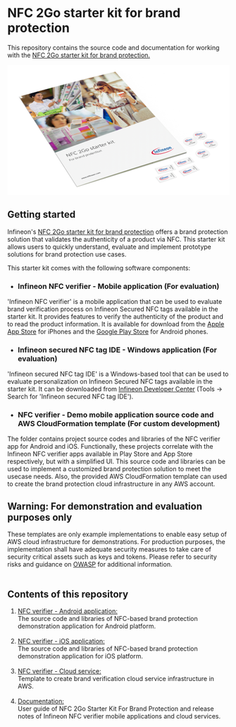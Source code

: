# NFC 2Go starter kit for brand protection
This repository contains the source code and documentation for working with the [NFC 2Go starter kit for brand protection.](https://www.infineon.com/cms/en/product/evaluation-boards/nfc-brand-protect-kit/)

![NFC-2-Go-StarterKit](./Documents/Images/NFC-2-Go-StarterKit.png)

## Getting started
Infineon's [NFC 2Go starter kit for brand protection](https://www.infineon.com/cms/en/product/evaluation-boards/nfc-brand-protect-kit/) offers a brand protection solution that validates the authenticity of a product via NFC. This starter kit allows users to quickly understand, evaluate and implement prototype solutions for brand protection use cases.

This starter kit comes with the following software components:

* ### Infineon NFC verifier - Mobile application (For evaluation)
'Infineon NFC verifier' is a mobile application that can be used to evaluate brand verification process on Infineon Secured NFC tags available in the starter kit. It provides features to verify the authenticity of the product and to read the product information. It is available for download from the [Apple App Store](https://apps.apple.com/us/developer/infineon-technologies-ag/id469396533/) for iPhones and the [Google Play Store](https://play.google.com/store/apps/developer?id=Infineon+Technologies+AG) for Android phones.

* ### Infineon secured NFC tag IDE - Windows application (For evaluation)
'Infineon secured NFC tag IDE' is a Windows-based tool that can be used to evaluate personalization on Infineon Secured NFC tags available in the starter kit. It can be downloaded from [Infineon Developer Center](https://softwaretools.infineon.com/) (Tools -> Search for 'Infineon secured NFC tag IDE').

* ### NFC verifier - Demo mobile application source code and AWS CloudFormation template (For custom development)
The folder contains project source codes and libraries of the NFC verifier app for Android and iOS. Functionally, these projects correlate with the Infineon NFC verifier apps available in Play Store and App Store respectively, but with a simplified UI. This source code and libraries can be used to implement a customized brand protection solution to meet the usecase needs. Also, the provided AWS CloudFormation template can used to create the brand protection cloud infrastructure in any AWS account. 

## Warning: For demonstration and evaluation purposes only
These templates are only example implementations to enable easy setup of AWS cloud infrastructure for demonstrations.
For production purposes, the implementation shall have adequate security measures to take care of security critical assets such as keys and tokens. Please refer to security risks and guidance on [OWASP](https://owasp.org/) for additional information.
<br>
<br>

## Contents of this repository

1. [NFC verifier - Android application:](./Mobile/NFCVerifier_Android)<br/>
The source code and libraries of NFC-based brand protection demonstration application for Android platform.
    <br>
    <br>
2. [NFC verifier - iOS application:](./Mobile/NFCVerifier_iOS)<br/>
The source code and libraries of NFC-based brand protection demonstration application for iOS platform.
    <br>
    <br>
3.  [NFC verifier - Cloud service:](./CloudService/AWSTemplates)<br/>
Template to create brand verification cloud service infrastructure in AWS.
    <br>
    <br>
4. [Documentation:](./Documents)<br/>User guide of NFC 2Go Starter Kit For Brand Protection and release notes of Infineon NFC verifier mobile applications and cloud services.
    <br>
    <br>

